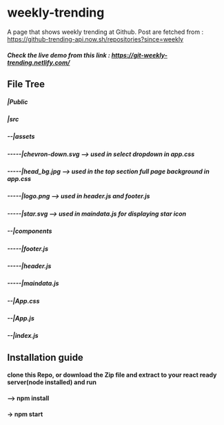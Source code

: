 # weekly-trending
 A page that shows weekly trending at Github. 
 Post are fetched from : https://github-trending-api.now.sh/repositories?since=weekly
##### Check the live demo from this link : https://git-weekly-trending.netlify.com/

## File Tree

##### |Public
##### |src
##### --|assets
##### -----|chevron-down.svg    --> used in select dropdown  in app.css
##### -----|head_bg.jpg         --> used in the top section full page background in app.css
##### -----|logo.png            --> used in header.js and footer.js
##### -----|star.svg            --> used in maindata.js for displaying star icon
##### --|components
##### -----|footer.js
##### -----|header.js
##### -----|maindata.js
##### --|App.css
##### --|App.js
##### --|index.js

## Installation guide
#### clone this Repo, or download the Zip file and extract to your react ready server(node installed) and run
#### --> npm install
#### -> npm start
